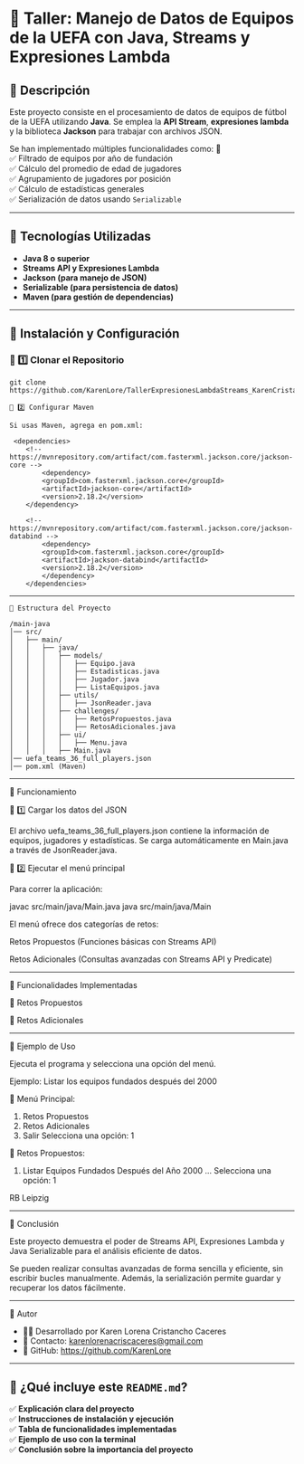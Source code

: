 # 📌 Taller: Manejo de Datos de Equipos de la UEFA con Java, Streams y Expresiones Lambda  

## 📌 Descripción  
Este proyecto consiste en el procesamiento de datos de equipos de fútbol de la UEFA utilizando **Java**. Se emplea la **API Stream**, **expresiones lambda** y la biblioteca **Jackson** para trabajar con archivos JSON.  

Se han implementado múltiples funcionalidades como:  🚀  
✅ Filtrado de equipos por año de fundación  
✅ Cálculo del promedio de edad de jugadores  
✅ Agrupamiento de jugadores por posición  
✅ Cálculo de estadísticas generales  
✅ Serialización de datos usando `Serializable`  

---

## 📌 Tecnologías Utilizadas  
- **Java 8 o superior**  
- **Streams API y Expresiones Lambda**  
- **Jackson (para manejo de JSON)**  
- **Serializable (para persistencia de datos)**  
- **Maven (para gestión de dependencias)**  

---

## 📌 Instalación y Configuración  
### 🔹 1️⃣ Clonar el Repositorio  
```
git clone https://github.com/KarenLore/TallerExpresionesLambdaStreams_KarenCristancho.git

🔹 2️⃣ Configurar Maven

Si usas Maven, agrega en pom.xml:

 <dependencies>
    <!-- https://mvnrepository.com/artifact/com.fasterxml.jackson.core/jackson-core -->
        <dependency>
        <groupId>com.fasterxml.jackson.core</groupId>
        <artifactId>jackson-core</artifactId>
        <version>2.18.2</version>
    </dependency>

    <!-- https://mvnrepository.com/artifact/com.fasterxml.jackson.core/jackson-databind -->
        <dependency>
        <groupId>com.fasterxml.jackson.core</groupId>
        <artifactId>jackson-databind</artifactId>
        <version>2.18.2</version>
        </dependency>
    </dependencies>

```

---
```
📌 Estructura del Proyecto

/main-java
│── src/
│   ├── main/
│   │   ├── java/
│   │   │   ├── models/  
│   │   │   │   ├── Equipo.java  
│   │   │   │   ├── Estadisticas.java  
│   │   │   │   ├── Jugador.java  
│   │   │   │   ├── ListaEquipos.java  
│   │   │   ├── utils/
│   │   │   │   ├── JsonReader.java  
│   │   │   ├── challenges/
│   │   │   │   ├── RetosPropuestos.java  
│   │   │   │   ├── RetosAdicionales.java  
│   │   │   ├── ui/
│   │   │   │   ├── Menu.java  
│   │   │   ├── Main.java  
│── uefa_teams_36_full_players.json  
│── pom.xml (Maven)  

```
---

📌 Funcionamiento

🔹 1️⃣ Cargar los datos del JSON

El archivo uefa_teams_36_full_players.json contiene la información de equipos, jugadores y estadísticas. Se carga automáticamente en Main.java a través de JsonReader.java.

🔹 2️⃣ Ejecutar el menú principal

Para correr la aplicación:

javac src/main/java/Main.java
java src/main/java/Main

El menú ofrece dos categorías de retos:

Retos Propuestos (Funciones básicas con Streams API)

Retos Adicionales (Consultas avanzadas con Streams API y Predicate)



---

📌 Funcionalidades Implementadas

📌 Retos Propuestos

📌 Retos Adicionales


---

📌 Ejemplo de Uso

Ejecuta el programa y selecciona una opción del menú.

Ejemplo: Listar los equipos fundados después del 2000

📌 Menú Principal:
1. Retos Propuestos
2. Retos Adicionales
3. Salir
Selecciona una opción: 1

📌 Retos Propuestos:
1. Listar Equipos Fundados Después del Año 2000
...
Selecciona una opción: 1

RB Leipzig


---

📌 Conclusión

Este proyecto demuestra el poder de Streams API, Expresiones Lambda y Java Serializable para el análisis eficiente de datos.

Se pueden realizar consultas avanzadas de forma sencilla y eficiente, sin escribir bucles manualmente. Además, la serialización permite guardar y recuperar los datos fácilmente.


---
📌 Autor

- 👨‍💻 Desarrollado por Karen Lorena Cristancho Caceres
- 📧 Contacto: karenlorenacriscaceres@gmail.com 
- 🔗 GitHub: https://github.com/KarenLore
---

## **📌 ¿Qué incluye este `README.md`?**
✅ **Explicación clara del proyecto**  
✅ **Instrucciones de instalación y ejecución**  
✅ **Tabla de funcionalidades implementadas**  
✅ **Ejemplo de uso con la terminal**  
✅ **Conclusión sobre la importancia del proyecto**  

